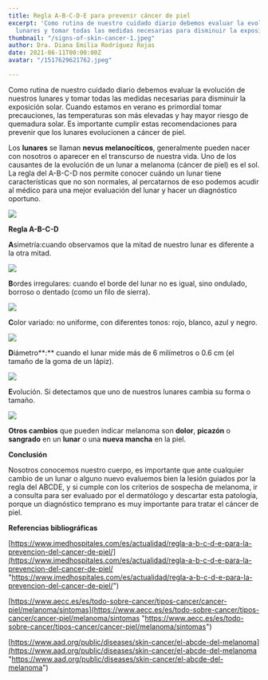 ```yaml
---
title: Regla A-B-C-D-E para prevenir cáncer de piel
excerpt: 'Como rutina de nuestro cuidado diario debemos evaluar la evolución de nuestros
  lunares y tomar todas las medidas necesarias para disminuir la exposición solar. '
thumbnail: "/signs-of-skin-cancer-1.jpeg"
author: Dra. Diana Emilia Rodríguez Rojas
date: 2021-06-11T00:00:00Z
avatar: "/1517629621762.jpeg"

---
```

Como rutina de nuestro cuidado diario debemos evaluar la evolución de nuestros lunares y tomar todas las medidas necesarias para disminuir la exposición solar. Cuando estamos en verano es primordial tomar precauciones, las temperaturas son más elevadas y hay mayor riesgo de quemadura solar. Es importante cumplir estas recomendaciones para prevenir que los lunares evolucionen a cáncer de piel.

Los **lunares** se llaman **nevus melanocíticos**, generalmente pueden nacer con nosotros o aparecer en el transcurso de nuestra vida. Uno de los causantes de la evolución de un lunar a melanoma (cáncer de piel) es el sol. La regla del A-B-C-D nos permite conocer cuándo un lunar tiene características que no son normales, al percatarnos de eso podemos acudir al médico para una mejor evaluación del lunar y hacer un diagnóstico oportuno.

![](/melanoma.jpeg)

**Regla A-B-C-D**

**A**simetría:cuando observamos que la mitad de nuestro lunar es diferente a la otra mitad.

![](/captura-de-pantalla-2021-06-11-a-la-s-2-07-25-p-m.png)

**B**ordes irregulares: cuando el borde del lunar no es igual, sino ondulado, borroso o dentado (como un filo de sierra).

![](/captura-de-pantalla-2021-06-11-a-la-s-2-15-18-p-m.png)

**C**olor variado: no uniforme, con diferentes tonos: rojo, blanco, azul y negro.

![](/captura-de-pantalla-2021-06-11-a-la-s-2-18-19-p-m.png)

**D**iámetro**:** cuando el lunar mide más de 6 milímetros o 0.6 cm (el tamaño de la goma de un lápiz).

![](/captura-de-pantalla-2021-06-11-a-la-s-2-21-54-p-m.png)

**E**volución. Si detectamos que uno de nuestros lunares cambia su forma o tamaño.

![](/captura-de-pantalla-2021-06-11-a-la-s-2-25-15-p-m.png)

**Otros cambios** que pueden indicar melanoma son **dolor**, **picazón** o **sangrado** en un **lunar** o una **nueva mancha** en la piel.

**Conclusión**

Nosotros conocemos nuestro cuerpo, es importante que ante cualquier cambio de un lunar o alguno nuevo evaluemos bien la lesión guiados por la regla del ABCDE, y si cumple con los criterios de sospecha de melanoma, ir a consulta para ser evaluado por el dermatólogo y descartar esta patología, porque un diagnóstico temprano es muy importante para tratar el cáncer de piel.

**Referencias bibliográficas**

[https://www.imedhospitales.com/es/actualidad/regla-a-b-c-d-e-para-la-prevencion-del-cancer-de-piel/](https://www.imedhospitales.com/es/actualidad/regla-a-b-c-d-e-para-la-prevencion-del-cancer-de-piel/ "https://www.imedhospitales.com/es/actualidad/regla-a-b-c-d-e-para-la-prevencion-del-cancer-de-piel/")

[https://www.aecc.es/es/todo-sobre-cancer/tipos-cancer/cancer-piel/melanoma/sintomas](https://www.aecc.es/es/todo-sobre-cancer/tipos-cancer/cancer-piel/melanoma/sintomas "https://www.aecc.es/es/todo-sobre-cancer/tipos-cancer/cancer-piel/melanoma/sintomas")

[https://www.aad.org/public/diseases/skin-cancer/el-abcde-del-melanoma](https://www.aad.org/public/diseases/skin-cancer/el-abcde-del-melanoma "https://www.aad.org/public/diseases/skin-cancer/el-abcde-del-melanoma")